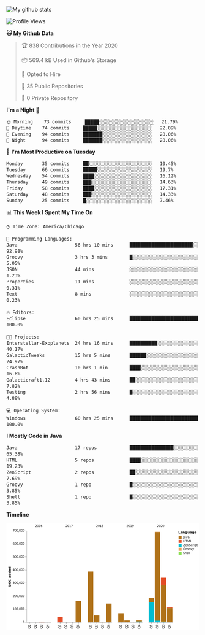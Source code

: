 ![My github stats](https://github-readme-stats.vercel.app/api?username=romvoid95&theme=gruvbox&include_all_commits=true&show_icons=true")

<!--START_SECTION:waka-->
![Profile Views](http://img.shields.io/badge/Profile%20Views-1-blue)

**🐱 My Github Data** 

> 🏆 838 Contributions in the Year 2020
 > 
> 📦 569.4 kB Used in Github's Storage 
 > 
> 💼 Opted to Hire
 > 
> 📜 35 Public Repositories
 > 
> 🔑 0 Private Repository 
 > 
**I'm a Night 🦉** 

```text
🌞 Morning    73 commits     █████░░░░░░░░░░░░░░░░░░░░   21.79% 
🌆 Daytime    74 commits     █████░░░░░░░░░░░░░░░░░░░░   22.09% 
🌃 Evening    94 commits     ███████░░░░░░░░░░░░░░░░░░   28.06% 
🌙 Night      94 commits     ███████░░░░░░░░░░░░░░░░░░   28.06%

```
📅 **I'm Most Productive on Tuesday** 

```text
Monday       35 commits     ██░░░░░░░░░░░░░░░░░░░░░░░   10.45% 
Tuesday      66 commits     █████░░░░░░░░░░░░░░░░░░░░   19.7% 
Wednesday    54 commits     ████░░░░░░░░░░░░░░░░░░░░░   16.12% 
Thursday     49 commits     ███░░░░░░░░░░░░░░░░░░░░░░   14.63% 
Friday       58 commits     ████░░░░░░░░░░░░░░░░░░░░░   17.31% 
Saturday     48 commits     ███░░░░░░░░░░░░░░░░░░░░░░   14.33% 
Sunday       25 commits     █░░░░░░░░░░░░░░░░░░░░░░░░   7.46%

```


📊 **This Week I Spent My Time On** 

```text
⌚︎ Time Zone: America/Chicago

💬 Programming Languages: 
Java                     56 hrs 10 mins      ███████████████████████░░   92.98% 
Groovy                   3 hrs 3 mins        █░░░░░░░░░░░░░░░░░░░░░░░░   5.05% 
JSON                     44 mins             ░░░░░░░░░░░░░░░░░░░░░░░░░   1.23% 
Properties               11 mins             ░░░░░░░░░░░░░░░░░░░░░░░░░   0.31% 
Text                     8 mins              ░░░░░░░░░░░░░░░░░░░░░░░░░   0.23%

🔥 Editors: 
Eclipse                  60 hrs 25 mins      █████████████████████████   100.0%

🐱‍💻 Projects: 
Interstellar-Exoplanets  24 hrs 16 mins      ██████████░░░░░░░░░░░░░░░   40.17% 
GalacticTweaks           15 hrs 5 mins       ██████░░░░░░░░░░░░░░░░░░░   24.97% 
CrashBot                 10 hrs 1 min        ████░░░░░░░░░░░░░░░░░░░░░   16.6% 
Galacticraft1.12         4 hrs 43 mins       ██░░░░░░░░░░░░░░░░░░░░░░░   7.82% 
Testing                  2 hrs 56 mins       █░░░░░░░░░░░░░░░░░░░░░░░░   4.88%

💻 Operating System: 
Windows                  60 hrs 25 mins      █████████████████████████   100.0%

```

**I Mostly Code in Java** 

```text
Java                     17 repos            ████████████████░░░░░░░░░   65.38% 
HTML                     5 repos             ████░░░░░░░░░░░░░░░░░░░░░   19.23% 
ZenScript                2 repos             ██░░░░░░░░░░░░░░░░░░░░░░░   7.69% 
Groovy                   1 repo              █░░░░░░░░░░░░░░░░░░░░░░░░   3.85% 
Shell                    1 repo              █░░░░░░░░░░░░░░░░░░░░░░░░   3.85%

```


**Timeline**

![Chart not found](https://raw.githubusercontent.com/ROMVoid95/ROMVoid95/master/charts/bar_graph.png) 


<!--END_SECTION:waka-->
